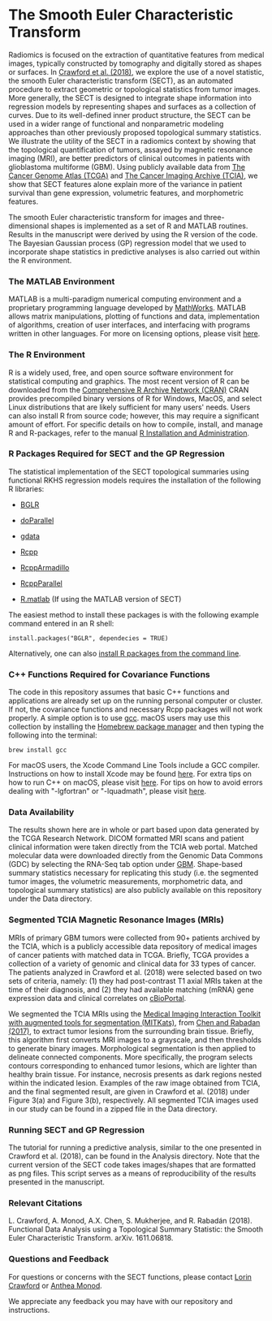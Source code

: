 # The Smooth Euler Characteristic Transform

Radiomics is focused on the extraction of quantitative features from medical images, typically constructed by tomography and digitally stored as shapes or surfaces. In [Crawford et al. (2018)](https://arxiv.org/abs/1611.06818), we explore the use of a novel statistic, the smooth Euler characteristic transform (SECT), as an automated procedure to extract geometric or topological statistics from tumor images. More generally, the SECT is designed to integrate shape information into regression models by representing shapes and surfaces as a collection of curves. Due to its well-defined inner product structure, the SECT can be used in a wider range of functional and nonparametric modeling approaches than other previously proposed topological summary statistics. We illustrate the utility of the SECT in a radiomics context by showing that the topological quantification of tumors, assayed by magnetic resonance imaging (MRI), are better predictors of clinical outcomes in patients with glioblastoma multiforme (GBM). Using publicly available data from [The Cancer Genome Atlas (TCGA)](https://portal.gdc.cancer.gov) and [The Cancer Imaging Archive (TCIA)](https://wiki.cancerimagingarchive.net/display/Public/TCGA-GBM), we show that SECT features alone explain more of the variance in patient survival than gene expression, volumetric features, and morphometric features.

The smooth Euler characteristic transform for images and three-dimensional shapes is implemented as a set of R and MATLAB routines. Results in the manuscript were derived by using the R version of the code. The Bayesian Gaussian process (GP) regression model that we used to incorporate shape statistics in predictive analyses is also carried out within the R environment. 

### The MATLAB Environment
MATLAB is a multi-paradigm numerical computing environment and a proprietary programming language developed by [MathWorks](https://www.mathworks.com/index-c.html). MATLAB allows matrix manipulations, plotting of functions and data, implementation of algorithms, creation of user interfaces, and interfacing with programs written in other languages. For more on licensing options, please visit [here](https://www.mathworks.com/campaigns/products/ppc/google/matlab-toolbox-price-request.html?form_seq=reg).

### The R Environment
R is a widely used, free, and open source software environment for statistical computing and graphics. The most recent version of R can be downloaded from the [Comprehensive R Archive Network (CRAN)](http://cran.r-project.org/) CRAN provides precompiled binary versions of R for Windows, MacOS, and select Linux distributions that are likely sufficient for many users' needs. Users can also install R from source code;  however, this may require a significant amount of effort. For specific details on how to compile, install, and manage R and R-packages, refer to the manual [R Installation and Administration](http://cran.r-project.org/doc/manuals/r-release/R-admin.html).

### R Packages Required for SECT and the GP Regression
The statistical implementation of the SECT topological summaries using functional RKHS regression models requires the installation of the following R libraries:

* [BGLR](https://cran.r-project.org/web/packages/BGLR/index.html)

* [doParallel](https://cran.r-project.org/web/packages/doParallel/index.html)

* [gdata](https://cran.r-project.org/web/packages/gdata/index.html)

* [Rcpp](https://cran.r-project.org/web/packages/Rcpp/index.html)

* [RcppArmadillo](https://cran.r-project.org/web/packages/RcppArmadillo/index.html)

* [RcppParallel](https://cran.r-project.org/web/packages/RcppParallel/index.html)

* [R.matlab](https://cran.r-project.org/web/packages/R.matlab/index.html) (If using the MATLAB version of SECT)

The easiest method to install these packages is with the following example command entered in an R shell:

    install.packages("BGLR", dependecies = TRUE)

Alternatively, one can also [install R packages from the command line](http://cran.r-project.org/doc/manuals/r-release/R-admin.html#Installing-packages).

### C++ Functions Required for Covariance Functions
The code in this repository assumes that basic C++ functions and applications are already set up on the running personal computer or cluster. If not, the covariance functions and necessary Rcpp packages will not work properly. A simple option is to use [gcc](https://gcc.gnu.org/). macOS users may use this collection by installing the [Homebrew package manager](http://brew.sh/index.html) and then typing the following into the terminal:

    brew install gcc

For macOS users, the Xcode Command Line Tools include a GCC compiler. Instructions on how to install Xcode may be found [here](http://railsapps.github.io/xcode-command-line-tools.html). For extra tips on how to run C++ on macOS, please visit [here](http://seananderson.ca/2013/11/18/rcpp-mavericks.html). For tips on how to avoid errors dealing with "-lgfortran" or "-lquadmath", please visit [here](http://thecoatlessprofessor.com/programming/rcpp-rcpparmadillo-and-os-x-mavericks-lgfortran-and-lquadmath-error/).

### Data Availability
The results shown here are in whole or part based upon data generated by the TCGA Research Network. DICOM formatted MRI scans and patient clinical information were taken directly from the TCIA web portal. Matched molecular data were downloaded directly from the Genomic Data Commons (GDC) by selecting the RNA-Seq tab option under [GBM](https://portal.gdc.cancer.gov/projects/TCGA-GBM). Shape-based summary statistics necessary for replicating this study (i.e. the segmented tumor images, the volumetric measurements, morphometric data, and topological summary statistics) are also publicly available on this repository under the Data directory.

### Segmented TCIA Magnetic Resonance Images (MRIs)
MRIs of primary GBM tumors were collected from 90+ patients archived by the TCIA, which is a publicly accessible data repository of medical images of cancer patients with matched data in TCGA. Briefly, TCGA provides a collection of a variety of genomic and clinical data for 33 types of cancer. The patients analyzed in Crawford et al. (2018) were selected based on two sets of criteria, namely: (1) they had post-contrast T1 axial MRIs taken at the time of their diagnosis, and (2) they had available matching (mRNA) gene expression data and clinical correlates on [cBioPortal](http://www.cbioportal.org).

We segmented the TCIA MRIs using the [Medical Imaging Interaction Toolkit with augmented tools for segmentation (MITKats)](https://github.com/RabadanLab/MITKats), from [Chen and Rabadan (2017)](https://link.springer.com/chapter/10.1007/978-3-319-69775-8_10), to extract tumor lesions from the surrounding brain tissue. Briefly, this algorithm first converts MRI images to a grayscale, and then thresholds to generate binary images. Morphological segmentation is then applied to delineate connected components. More specifically, the program selects contours corresponding to enhanced tumor lesions, which are lighter than healthy brain tissue. For instance, necrosis presents as dark regions nested within the indicated lesion. Examples of the raw image obtained from TCIA, and the final segmented result, are given in Crawford et al. (2018) under Figure 3(a) and Figure 3(b), respectively. All segmented TCIA images used in our study can be found in a zipped file in the Data directory.

### Running SECT and GP Regression
The tutorial for running a predictive analysis, similar to the one presented in Crawford et al. (2018), can be found in the Analysis directory. Note that the current version of the SECT code takes images/shapes that are formatted as png files. This script serves as a means of reproducibility of the results presented in the manuscript.

### Relevant Citations
L. Crawford, A. Monod, A.X. Chen, S. Mukherjee, and R. Rabadán (2018). Functional Data Analysis using a Topological Summary Statistic: the Smooth Euler Characteristic Transform. arXiv. 1611.06818.

### Questions and Feedback
For questions or concerns with the SECT functions, please contact [Lorin Crawford](mailto:lorin_crawford@brown.edu) or [Anthea Monod](mailto:am4691@cumc.columbia.edu).

We appreciate any feedback you may have with our repository and instructions.
